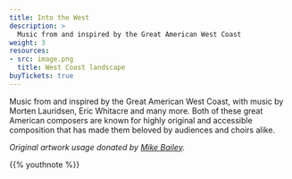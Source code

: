 ```yaml
---
title: Into the West
description: >
  Music from and inspired by the Great American West Coast
weight: 3
resources:
- src: image.png
  title: West Coast landscape
buyTickets: true
---
```


Music from and inspired by the Great American West Coast, with music by Morten
Lauridsen, Eric Whitacre and many more. Both of these great American composers
are known for highly original and accessible composition that has made them
beloved by audiences and choirs alike.

_Original artwork usage donated by [Mike Bailey](http://MEBaileyArt.com)._

{{% youthnote %}}
